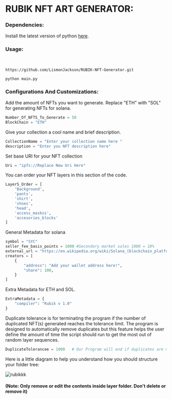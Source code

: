 
<h1><b>RUBIK NFT ART GENERATOR:</b></h1>
<h3>Dependencies:</h3>

<p>Install the latest version of python <a href="https://www.python.org/downloads/" target="_blank">here</a>.</p>

<h3>Usage:</h3>
<br>

```
https://github.com/LismonJackson/RUBIK-NFT-Generator.git

python main.py
```

<h3>Configurations And Customizations:</h3>

<p>Add the amount of NFTs you want to generate. Replace "ETH" with "SOL" for generating NFTs for solana.<p>


```python
Number_Of_NFTS_To_Generate = 50
BlockChain = "ETH"  
```
<p>Give your collection a cool name and brief description.</p>

```python
CollectionName = "Enter your collection name here "
description = "Enter you NFT description here" 
```

<p>Set base URI for your NFT collection</p>

```python
Uri = "ipfs://Replace New Uri Here" 
```
<p>You can order your NFT layers in this section of the code.</p>

```python
LayerS_Order = [
    'Background',
    'pants',
    'shirt',
    'shoes',
    'head',
    'access_maskss',
    'accesories_blocks'
]
```

<p>General Metadata for solana</p>

```python
symbol = "SYC"
seller_fee_basis_points = 1000 #Secondary market sales 1000 = 10%
external_url = "https://en.wikipedia.org/wiki/Solana_(blockchain_platform)"
creators = [
    {
        "address": "Add your wallet address here!",
        "share": 100, 
    }
]
```

<p>Extra Metadata for ETH and SOL.</p>

```python
ExtraMetadata = { 
    "compiler": "Rubik v 1.0"
}
```

<p>Duplicate tolerance is for terminating the program if the number of duplicated NFT(s) generated reaches the tolerance limit. The program is designed to automatically remove duplicates but this feature helps the user define the amount of time the script should run to get the most out of random layer sequences.</p>

```python
DuplicateTolerancee = 1000   # Our Program will end if duplicates are more than 1000
```

<p>Here is a little diagram to help you understand how you should structure your folder tree:</p>

![rubikkk](https://user-images.githubusercontent.com/81759431/185686251-f33fcce6-f5fa-40f7-a84a-f900842caf85.PNG)

<h4>(Note: Only remove or edit the contents inside layer folder. Don't delete or remove it)</h4>
